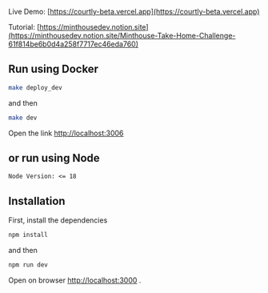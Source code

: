 Live Demo:
[https://courtly-beta.vercel.app](https://courtly-beta.vercel.app)

Tutorial:
[https://minthousedev.notion.site](https://minthousedev.notion.site/Minthouse-Take-Home-Challenge-61f814be6b0d4a258f7717ec46eda760)

## Run using Docker

```bash
make deploy_dev
```

and then 

```bash
make dev
```

Open the link [http://localhost:3006](http://localhost:3006)

## or run using Node

`Node Version: <= 18`

## Installation

First, install the dependencies

```bash
npm install
```

and then 

```bash
npm run dev
```

Open on browser [http://localhost:3000](http://localhost:3000) .
